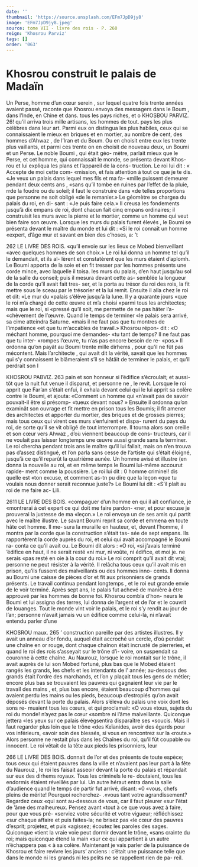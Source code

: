 ```yaml
---
date: ''
thumbnail: 'https://source.unsplash.com/EFm7JpD9jy8'
image: 'EFm7JpD9jy8.jpeg'
source: tome VII - livre des rois - P. 260
reign: 'Khosrou Parviz'
tags: []
order: '063'
---
```


# Khosrou construit le palais de Madaïn

Un Perse, homme d’un cœur serein , sur lequel quatre fois trente années avaient passé, raconte que Khosrou envoya des messagers dans le Boum , dans l’Inde, en Chine et dans. tous les pays riches, et
o
KHOSBOU PARVIZ. 26! qu’il arriva trois mille artisans, les hommes de tout.
pays les plus célèbres dans leur art. Parmi eux on distingua les plus habiles, ceux qui se connaissaient le mieux en briques et en mortier, au nombre de cent, des hommes d’Ahwaz , de l’Iran et du Boum.
Ou en choisit entre eux les trente plus vaillants, et parmi ces trente on en choisit de nouveau deux, un
Boumi et un Perse. Le noble Boumi , qui était géo- mètre, parlait mieux que le Perse, et cet homme, qui connaissait le monde, se présenta devant Khos- rou et lui expliqua les plans et l’appareil de la cons- truction. Le roi lui dit : « Accepte de moi cette com- «mission, et fais attention à tout ce que je te dis. «Je veux un palais dans lequel mes fils et ma fa- «mille puissent demeurer pendant deux cents ans , «sans qu’il tombe en ruines par l’effet de la pluie,
rrde la foudre ou du soleil; il faut le construire dans «de telles proportions que personne ne soit obligé
«de le remanier.»
Le géomètre se chargea du palais du roi, en di- sant : «Je puis faire cela.» Il creusa les fondements jusqu’à dix empans de roi, dont chacun fait cinq empans ordinaires; il construisit les murs avec la pierre et le mortier, comme un homme qui veut bien faire son œuvre. Lorsque les murs du palais furent élevés , le Boumi se présenta devant le maître
du monde et lui dit : «Si le roi connaît un homme «expert, d’âge mur et savant en bien des c’hoses,
a: ’t

262 LE LIVRE DES ROIS.
«qu’il envoie sur les lieux ce Mobed bienveillant
«avec quelques hommes de son choix.» Le roi lui donna un homme tel qu’il le demandait, et ils al- lèrent et constatèrent que les murs étaient d’aplomh.
Le Boumi apporta de la soie et en fit tresser par les hommes présents une corde mince, avec laquelle il toisa. les murs du palais, d’en haut jusqu’au sol de
la salle du conseil; puis il mesura devant cette as- semblée la longueur de la corde qu’il avait fait tres-
ser, et la porta au trésor du roi des rois, la fit mettre sous le sceau par le trésorier et la lui remit.
Ensuite il alla chez le roi et dit: «Le mur du «palais s’élève jusqu’à la lune. Il y a quarante jours
«que le roi m’a chargé de cette œuvre et m’a choisi
«parmi tous les architectes; mais que le roi, si «pressé qu’il soit, me permette de ne pas hâter l’a-
«chèvement de l’œuvre. Quand le temps de terminer
«le palais sera arrivé, sa cime atteindra Saturne. «mais il ne faut pas que tu montres de l’impatience
«et que tu m’accables de travail.» Khosrou répon-
dit : «O méchant homme, pourquoi me demandes- «tu tant de temps? Il ne faut pas que tu inter- «rompes l’œuvre, tu n’as pas encore besoin de re-
«pos.» Il ordonna qu’on payât au Boumi trente
mille dirhems , pour qu’il ne fût pas mécontent.
Mais l’architecte , qui avait dit la vérité, savait que
les hommes qui s’y connaissent le blâmeraient s’il
se hâtâit de terminer le palais, et qu’il perdrait son
I

KHOSROU PABVlZ. 263 pain et son honneur si l’édifice s’écroulait; et aussi-
tôt que la nuit fut venue il disparut, et personne ne , le revit.
Lorsque le roi apprit que Far’an s’était enfui, il
exhala devant celui qui le lui apprit sa colère contre
le Boumi, et ajouta: «Comment un homme qui «n’avait pas de savoir pouvait-il être si présomp-
«tueux devant nous? » Ensuite il ordonna qu’on examinât son ouvrage et fit mettre en prison tous les Boumis; il fit amener des architectes et apporter du mortier, des briques et de grosses pierres; mais tous ceux qui virent ces murs s’enfuirent et dispa- rurent du pays du roi, de sorte qu’il se vit obligé de
tout interrompre. Il tourna alors son oreille et son cœur vers Ahwaz , d’où viennent beaucoup de cons-
tructeurs, car il ne voulait pas laisser longtemps une œuvre aussi grande sans la terminer. Le roi chercha pendant trois ans le maître qu’il lui fallait,
mais on n’en trouva pas d’assez distingué, et l’on
parla sans cesse de l’artiste qui s’était éloigné, jusqu’à
ce qu’il reparût la quatrième aunée. Un homme
avisé et illustre (en donna la nouvelle au roi, et en même temps le Boumi lui-même accourut rapide- ment comme la poussière.
Le roi lui dit : 0 homme criminel! dis quelle est «ton excuse, et comment as-tn pu dire que la leçon «que tu voulais nous donner serait reconnue juste?»
Le Boumi lui dit : «S’il plaît au roi de me faire ac-
Lili.

2611 LE LIVRE DES BOIS. «compaguer d’un homme en qui il ait confiance, je
«montrerai à cet expert ce qui doit me faire pardon- «ner, et pour excuse je prouverai la justesse de ma «leçon.» Le roi envoya un de ses amis qui partit avec le maître illustre. Le savant Boumi reprit sa corde et emmena en toute hâte cet homme. Il me- sura la muraille en hauteur, et, devant l’homme, il montra par la corde que la construction s’était tas-
sée de sept empans. Ils rapportèrent la corde auprès du roi, et celui qui avait accompagné le Boumi ra- conta ce qu’il avait ou. Le Boumi dit alors : «O roi,
«si j’avais terminé ’édifice en haut, il ne serait resté
«ni mur, ni voûte, ni édifice, et moi je. ne serais «pas resté en oie à la cour du roi.» Le roi comprit qu’il avait dit vrai; personne ne peut résister à la vérité. Il relâcha tous ceux qu’il avait mis en prison,
qu’ils fussent des malveillants ou des hommes inno- cents. ll donna au Boumi une caisse de pièces d’or et fit aux prisonniers de grands présents.
Le travail continua pendant longtemps , et le roi eut grande envie de le voir terminé. Après sept ans,
le palais fut achevé de manière à être approuvé par
les hommes de bonne foi. Khosrou combla d’hon- neurs le Boumi et lui assigna des terres, lui donna de l’argent et de l’or et le couvrit de louanges. Tout
le monde vint voir le palais, et le roi s’y rendit au
jour de l’an; personne n’avait jamais vu un édifice
comme celui-là, ni n’avait entendu parler d’une

KHOSROU maux. 265 ’
construction pareille par des artistes illustres. Il y avait un anneau d’or fondu, auquel était accroché
un cercle, d’où pendait une chaîne en or rouge,
dont chaque chaînon était incrusté de pierreries,
et quand le roi des rois s’asseyait sur le trône d’i-
voire, on suspendait sa couronne à cette chaîne. Au Naurouz, lorsque le roi montait sur le trône, il avait auprès de lui son Mobed fortuné, plus bas
que le Mobed étaient rangés les grands, les chefs et
les intendants de l’ année; au-dessous des grands
était l’ordre des marchands, et l’on y plaçait tous
les gens de métier; encore plus bas se trouvaient les pauvres qui gagnaient leur vie par le travail des
mains , et, plus bas encore, étaient beaucoup d’hommes qui avaient perdu les mains ou les pieds, beaucoup d’estropiés qu’on avait déposés devant la
porte du palais.
Alors s’éleva du palais une voix dont les sons re-
muaient tous les cœurs, et qui proclamait: «O vous «tous, sujets du roi du monde! n’ayez pas le cœur «sombre ni l’âme malveillante. Quiconque jettera
«les yeux sur ce palais élevégsentira disparaître ses «soucis. Mais il faut regarder plus loin que le trône «des Keïanides, avoir des égards pour vos inférieurs, «avoir soin des blessés, si vous en rencontrez sur la «route.» Alors personne ne restait plus dans les Chaînes du roi, qu’il fût coupable ou innocent. Le
roi vêtait de la tête aux pieds les prisonniers, leur

266 LE LIVRE DES BOIS.
donnait de l’or et des présents de toute espèce; tous
ceux qui étaient pauvres dans la ville et n’avaient
pas leur part à la fête du Naurouz , le roi les faisait asseoir devant la porte du palais et répandait sur eux des dirhems royaux. Tous les criminels le re- doutaient, tous les endormis étaient réveillés par
lui.
Un autre héraut entra dans la salle d’audience quand le temps de partir fut arrivé, disant: «0 «vous, chefs pleins de mérite! Pourquoi recherchez-
.«vous tant votre agrandissement? Regardez ceux «qui sont au-dessous de vous, car il faut pleurer «sur l’état de ’âme des malheureux. Pensez avant
«tout à ce que vous avez à faire, pour que vous pré- «serviez votre sécurité et votre vigueur; réfléchissez
«sur chaque affaire et puis faites-la; ne brisez pas «le cœur des pauvres d’esprit; projetez, et puis «agissez; écoutez les paroles des sages. Quiconque «tient la vraie voie peut dormir devant le trône, «sans crainte du roi; mais quiconque étend la main «sur ce qui appartient à un autre n’échappera pas
« à sa colère.
Maintenant je vais parler de la puissance de Khosrou et faire revivre les jours’ anciens : c’était
une puissance telle que dans le monde ni les
grands ni les pelits ne se rappellent rien de pa- reil.

